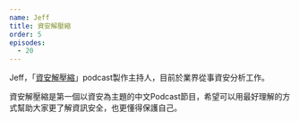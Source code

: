 ```yaml
---
name: Jeff
title: 資安解壓縮
order: 5
episodes:
  - 20
---
```


Jeff，「[資安解壓縮](https://infosecdecompress.com/)」podcast製作主持人，目前於業界從事資安分析工作。

資安解壓縮是第一個以資安為主題的中文Podcast節目，希望可以用最好理解的方式幫助大家更了解資訊安全，也更懂得保護自己。
